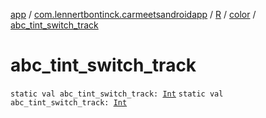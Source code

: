 [app](../../../index.md) / [com.lennertbontinck.carmeetsandroidapp](../../index.md) / [R](../index.md) / [color](index.md) / [abc_tint_switch_track](./abc_tint_switch_track.md)

# abc_tint_switch_track

`static val abc_tint_switch_track: `[`Int`](https://kotlinlang.org/api/latest/jvm/stdlib/kotlin/-int/index.html)
`static val abc_tint_switch_track: `[`Int`](https://kotlinlang.org/api/latest/jvm/stdlib/kotlin/-int/index.html)